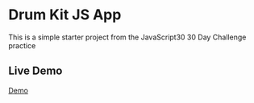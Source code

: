 # Drum Kit JS App

This is a simple starter project from the JavaScript30 30 Day Challenge practice

## Live Demo
[Demo](https://acushlakoncept.github.io/drum-kit/)